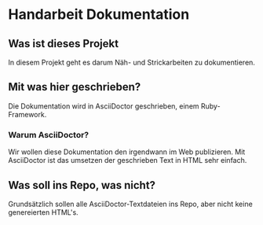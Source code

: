 # Handarbeit Dokumentation

## Was ist dieses Projekt

In diesem Projekt geht es darum Näh- und Strickarbeiten zu dokumentieren.

## Mit was hier geschrieben?

Die Dokumentation wird in AsciiDoctor geschrieben, einem Ruby-Framework.

### Warum AsciiDoctor?

Wir wollen diese Dokumentation den irgendwann im Web publizieren. Mit AsciiDoctor
ist das umsetzen der geschrieben Text in HTML sehr einfach.

## Was soll ins Repo, was nicht?

Grundsätzlich sollen alle AsciiDoctor-Textdateien ins Repo,
aber nicht keine genereierten HTML's.
